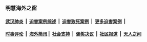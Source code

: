 
### 明慧海外之窗

####  [武汉肺炎](indexes/365.md?t=07021600) &nbsp;|&nbsp;  [迫害案例综述](indexes/328.md?t=07021600) &nbsp;|&nbsp; [迫害致死案例](indexes/277.md?t=07021600)  &nbsp;|&nbsp; [更多迫害案例](indexes/81.md?t=07021600)  &nbsp;|&nbsp; 
####  [时事评论](indexes/19.md?t=07021600) &nbsp;|&nbsp; [海外简讯](indexes/245.md?t=07021600)&nbsp;|&nbsp;  [社会支持](indexes/140.md?t=07021600) &nbsp;|&nbsp; [褒奖决议](indexes/282.md?t=07021600) &nbsp;|&nbsp; [社区报道](indexes/91.md?t=07021600)  &nbsp;|&nbsp; [天人之间](indexes/78.md?t=07021600) 

